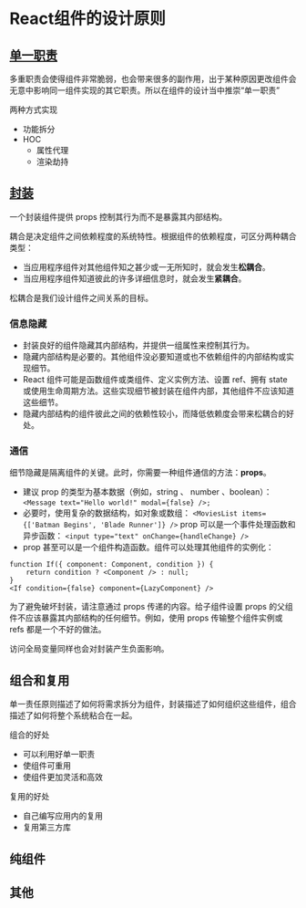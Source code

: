 # React组件的设计原则

## [单一职责](https://juejin.im/post/5d4acb28e51d45620771f082)

多重职责会使得组件非常脆弱，也会带来很多的副作用，出于某种原因更改组件会无意中影响同一组件实现的其它职责。所以在组件的设计当中推崇“单一职责”

两种方式实现

* 功能拆分
* HOC
  * 属性代理
  * 渲染劫持

## [封装](https://juejin.im/post/5d4c329e51882511ed7c203f)

一个封装组件提供 props 控制其行为而不是暴露其内部结构。

耦合是决定组件之间依赖程度的系统特性。根据组件的依赖程度，可区分两种耦合类型：

* 当应用程序组件对其他组件知之甚少或一无所知时，就会发生**松耦合**。
* 当应用程序组件知道彼此的许多详细信息时，就会发生**紧耦合**。

松耦合是我们设计组件之间关系的目标。

### 信息隐藏

* 封装良好的组件隐藏其内部结构，并提供一组属性来控制其行为。
* 隐藏内部结构是必要的。其他组件没必要知道或也不依赖组件的内部结构或实现细节。
* React 组件可能是函数组件或类组件、定义实例方法、设置 ref、拥有 state 或使用生命周期方法。这些实现细节被封装在组件内部，其他组件不应该知道这些细节。
* 隐藏内部结构的组件彼此之间的依赖性较小，而降低依赖度会带来松耦合的好处。

### 通信

细节隐藏是隔离组件的关键。此时，你需要一种组件通信的方法：**props**。

* 建议 prop 的类型为基本数据（例如，string 、 number 、boolean）：
`<Message text="Hello world!" modal={false} />;`
* 必要时，使用复杂的数据结构，如对象或数组：
`<MoviesList items={['Batman Begins', 'Blade Runner']} />`
  prop 可以是一个事件处理函数和异步函数：
`<input type="text" onChange={handleChange} />`
* prop 甚至可以是一个组件构造函数。组件可以处理其他组件的实例化：

```JSX
function If({ component: Component, condition }) {
    return condition ? <Component /> : null;
}
<If condition={false} component={LazyComponent} />
```

为了避免破坏封装，请注意通过 props 传递的内容。给子组件设置 props 的父组件不应该暴露其内部结构的任何细节。例如，使用 props 传输整个组件实例或 refs 都是一个不好的做法。

访问全局变量同样也会对封装产生负面影响。

## 组合和复用

单一责任原则描述了如何将需求拆分为组件，封装描述了如何组织这些组件，组合描述了如何将整个系统粘合在一起。

组合的好处

* 可以利用好单一职责
* 使组件可重用
* 使组件更加灵活和高效

复用的好处

* 自己编写应用内的复用
* 复用第三方库

## 纯组件

## 其他
